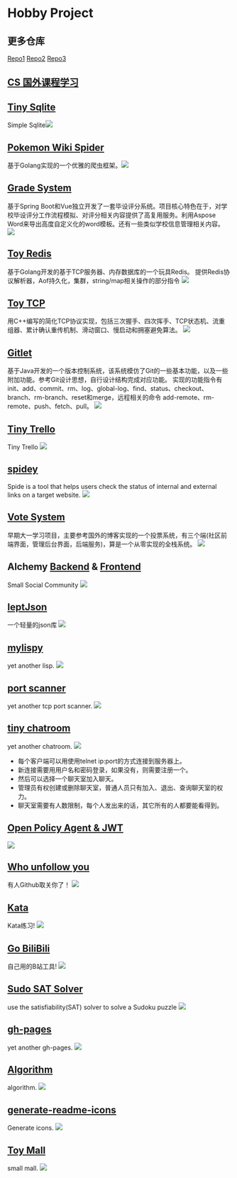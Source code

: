 # Hobby Project

## 更多仓库

[Repo1](https://github.com/XmchxUp?tab=repositories&type=source) [Repo2](https://github.com/orgs/Ysoding/repositories) [Repo3](https://github.com/cs-learning-every-day)

## [CS 国外课程学习](https://xmchxup.github.io/posts/other/cs-course-learn/)


## [Tiny Sqlite](https://github.com/Ysoding/go-sqlite)

Simple Sqlite<img src="https://skillicons.dev/icons?i=go,sqlite">

## [Pokemon Wiki Spider](https://github.com/Ysoding/pokemon-wiki-spider)

基于Golang实现的一个优雅的爬虫框架。<img src="https://skillicons.dev/icons?i=go,mongodb">

## [Grade System](https://github.com/cs-learning-every-day/GradeSystem)

基于Spring Boot和Vue独立开发了一套毕设评分系统。项目核心特色在于，对学校毕设评分工作流程模拟、对评分相关内容提供了高复用服务。利用Aspose Word来导出高度自定义化的word模板。还有一些类似学校信息管理相关内容。 <img src="https://skillicons.dev/icons?i=java,spring,vue,html,css,js">

## [Toy Redis](https://github.com/cs-learning-every-day/learning-project/tree/main/go-redis)

基于Golang开发的基于TCP服务器、内存数据库的一个玩具Redis。 提供Redis协议解析器，Aof持久化，集群，string/map相关操作的部分指令 <img src="https://skillicons.dev/icons?i=go,redis">


## [Toy TCP](https://github.com/cs-learning-every-day/CS144-Fa21)

用C++编写的简化TCP协议实现，包括三次握手、四次挥手、TCP状态机、流重组器、累计确认重传机制、滑动窗口、慢启动和拥塞避免算法。
<img src="https://skillicons.dev/icons?i=cpp">


## [Gitlet](https://github.com/cs-learning-every-day/cs61b-code-sp21/blob/master/proj2/gitlet-design.md)

基于Java开发的一个版本控制系统，该系统模仿了Git的一些基本功能，以及一些附加功能。参考Git设计思想，自行设计结构完成对应功能。 实现的功能指令有init、add、commit、rm、log、global-log、find、status、checkout、branch、rm-branch、reset和merge，远程相关的命令 add-remote、rm-remote、push、fetch、pull。 <img src="https://skillicons.dev/icons?i=java,git">

## [Tiny Trello](https://github.com/Ysoding/tiny-trello) 

Tiny Trello <img src="https://skillicons.dev/icons?i=html,css,ts,react">

## [spidey](https://github.com/Ysoding/spidey)

Spide is a tool that helps users check the status of internal and external links on a target website. <img src="https://skillicons.dev/icons?i=golang">

## [Vote System](https://github.com/XmchxUp/VoteSystem)

早期大一学习项目，主要参考国外的博客实现的一个投票系统，有三个端(社区前端界面，管理后台界面，后端服务)，算是一个从零实现的全栈系统。 <img src="https://skillicons.dev/icons?i=java,spring,bootstrap,js,html,css,mysql">


## Alchemy [Backend](https://github.com/XmchxUp/alchemy-backend) & [Frontend](https://github.com/XmchxUp/alchemy-frontend)

Small Social Community <img src="https://skillicons.dev/icons?i=java,spring,react,js,html,css">

## [leptJson](https://github.com/XmchxUp/leptJson)

一个轻量的json库 <img src="https://skillicons.dev/icons?i=c">

## [mylispy](https://github.com/XmchxUp/mylispy)

yet another lisp. <img src="https://skillicons.dev/icons?i=c">

## [port scanner](https://github.com/XmchxUp/goPortScanner)

yet another tcp port scanner. <img src="https://skillicons.dev/icons?i=go">

## [tiny chatroom](https://github.com/XmchxUp/goTinyChatroom)

yet another chatroom. <img src="https://skillicons.dev/icons?i=go">

- 每个客户端可以用使用telnet ip:port的方式连接到服务器上。
- 新连接需要用用户名和密码登录，如果没有，则需要注册一个。
- 然后可以选择一个聊天室加入聊天。
- 管理员有权创建或删除聊天室，普通人员只有加入、退出、查询聊天室的权力。
- 聊天室需要有人数限制，每个人发出来的话，其它所有的人都要能看得到。

## [Open Policy Agent & JWT](https://github.com/XmchxUp/opa-jwt-example)

<img src="https://skillicons.dev/icons?i=go">

## [Who unfollow you](https://github.com/XmchxUp/who-unfollow-you)

有人Github取关你了！ <img src="https://skillicons.dev/icons?i=go">

## [Kata](https://github.com/XmchxUp/Kata)

Kata练习! <img src="https://skillicons.dev/icons?i=go,cpp,c,java,js,ts,python,rust">

## [Go BiliBili](https://github.com/XmchxUp/goBiliBili)

自己用的B站工具! <img src="https://skillicons.dev/icons?i=go">

## [Sudo SAT Solver](https://github.com/XmchxUp/goSudoku)

use the satisfiability(SAT) solver to solve a Sudoku puzzle <img src="https://skillicons.dev/icons?i=go,html,css">

## [gh-pages](https://github.com/XmchxUp/go_gh_page_tool)

yet another gh-pages. <img src="https://skillicons.dev/icons?i=go">

## [Algorithm](https://github.com/XmchxUp/algorithm)

algorithm. <img src="https://skillicons.dev/icons?i=go,cpp,c,java,python">

## [generate-readme-icons](https://github.com/XmchxUp/generate-readme-icons)

Generate icons. <img src="https://skillicons.dev/icons?i=python">

## [Toy Mall](https://github.com/XmchxUp/ToyMall)

small mall. <img src="https://skillicons.dev/icons?i=go,mysql,redis">
